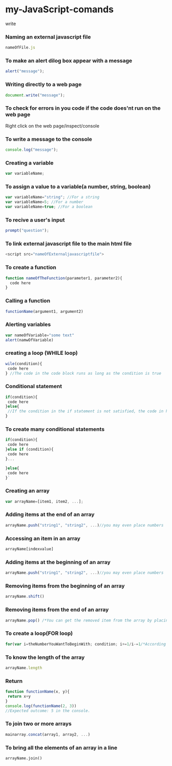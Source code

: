# my-JavaScript-comands
 write
### Naming an external javascript file
```javascript
nameOfFile.js
```

### To make an alert dilog box appear with a message
```javascript
alert("message");
```

### Writing directly to a web page
```javascript
document.write("message");
```

### To check for errors in you code if the code does'nt run on the web page
Right click on the web page/inspect/console

### To write a message to the console
```javascript
console.log("message");
```

### Creating a variable
```javascript
var variableName;
```

### To assign a value to a variable(a number, string, boolean)
```javascript
var variableName="string"; //For a string
var variableName=5; //For a number
var variableName=true; //For a boolean
```
### To recive a user's input
```javascript
prompt("question");
```

### To link external javascript file to the main html file
```javascript
<script src="nameOfExternaljavascriptfile">
```

### To create a function
```javascript
function nameOfTheFunction(parameter1, parameter2){
  code here
}
```

### Calling a function
```javascript
functionName(argument1, argument2)
```

### Alerting variables
```javascript
var nameOfVariable="some text"
alert(namwOfVariable)
```

### creating a loop (WHILE loop)
```javascript
wile(condition){
 code here
} //The code in the code block runs as long as the condition is true
```

### Conditional statement
```javascript
if(condition){
 code here
}else{
 //If the condition in the if statement is not satisfied, the code in here runs 
}
```

### To create many conditional statements
```javascript
if(condition){
 code here
}else if (condition){
 code here
}...

}else{
 code here
}`
```

### Creating an array
```javascript
var arrayName=[item1, item2, ...];
```

### Adding items at the end of an array
```javascript
arrayName.push("string1", "string2", ...)//you may even place numbers
```

### Accessing an item in an array
```javascript
arrayName[indexvalue]
```

### Adding items at the beginning of an array
```javascript
arrayName.push("string1", "string2", ...)//you may even place numbers
```

### Removing items from the beginning of an array
```javascript
arrayName.shift()
```

### Removing items from the end of an array
```javascript
arrayName.pop() /*You can get the removed item from the array by placing arrayName.pop() in console.log() or document.write() */ 
```

### To create a loop(FOR loop)
```javascript
for(var i=theNumberYouWantToBeginWith; condition; i+=1/i-=1/*According to the requirement*/)
```

### To know the length of the array
```javascript
arrayName.length
```

### Return
```javascript
function functionName(x, y){
 return x+y
}
console.log(functionName(2, 3))
//Expected outcome: 5 in the console.
```

### To join two or more arrays
```javascript
mainarray.concat(array1, array2, ...)
```

### To bring all the elements of an array in a line
```javascrit
arrayName.join()
```
